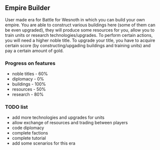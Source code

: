 ## Empire Builder
User made era for Battle for Wesnoth in which you can build your own empire. You are able to construct various buildings
here (some of them can be even upgraded), they will produce some resources for you, allow you to train units or research 
technologies/upgrades. To perform certain actions, you will need a higher noble title. To upgrade your title, you have to
acquire certain score (by constructing/upgading buildings and training units) and pay a certain amount of gold.

### Progress on features
* noble titles -  60%
* diplomacy    -   0%
* buildings    - 100%
* resources    -  50%
* research     -  80%

### TODO list
* add more technologies and upgrades for units
* allow exchange of resources and trading between players
* code diplomacy
* complete factions
* complete tutorial
* add some scenarios for this era
